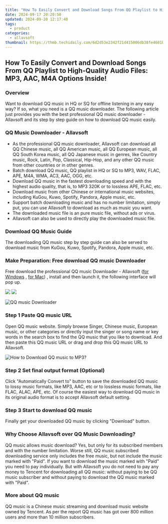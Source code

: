 ```yaml
---
title: "How To Easily Convert and Download Songs From QQ Playlist to High-Quality Audio Files: MP3, AAC, M4A Options Inside!"
date: 2024-09-17 20:20:50
updated: 2024-09-20 12:17:40
tags:
  - product
categories:
  - allavsoft
thumbnail: https://thmb.techidaily.com/6d2d53e2342f21d415006db38fe4601b286d92e55c94874be07e2903db77be9c.jpg
---
```


## How To Easily Convert and Download Songs From QQ Playlist to High-Quality Audio Files: MP3, AAC, M4A Options Inside!

### Overview

Want to download QQ music in HQ or SQ for offline listening in any easy way? If so, what you need is a QQ music downloader. The following article just provides you with the best professional QQ music downloader - Allavsoft and its step by step guide on how to download QQ music easily.

### QQ Music Downloader - Allavsoft

* As the professional QQ music downloader, Allavsoft can download all QQ Chinese music, all QQ American music, all QQ European music, all QQ South Korea music, all QQ Japanese music in genres, like Country music, Rock, Latin, Pop, Classical, Hip-Hop, and any other QQ music from other countries or in other genres.
* Batch download QQ music, QQ playlist in HQ or SQ to MP3, WAV, FLAC, APE, M4A, WMA, AC3, AAC, OGG, etc.
* Download QQ music in the fastest downloading speed and with the highest audio quality, that is, to MP3 320K or to lossless APE, FLAC, etc.
* Download music from other Chinese or international music websites, including KuGou, Kuwo, Spotify, Pandora, Apple music, etc.
* Support batch downloading music and has no number limitation, simply put, you can use Allavsoft to download as much as music you want.
* The downloaded music file is an pure music file, without ads or virus.
* Allavsoft can also be used to directly play the downloaded music file.

### Download QQ Music Guide

The downloading QQ music step by step guide can also be served to download music from KuGou, Kuwo, Spotify, Pandora, Apple music, etc.

### Make Preparation: Free download QQ music Downloader

Free download the professional QQ music Downloader - Allavsoft ([for Windows](https://tools.techidaily.com/allavsoft/products/) , [for Mac](https://tools.techidaily.com/allavsoft/products/)) , install and then launch it, the following interface will pop up.

[![](https://www.allavsoft.com/how-to/../images/how-to/free-download-win.jpg)](https://tools.techidaily.com/allavsoft/products/) [![](https://www.allavsoft.com/how-to/../images/how-to/free-download-mac.jpg)](https://tools.techidaily.com/allavsoft/products/)

![QQ music Downloader](https://www.allavsoft.com/how-to/../images/allavsoft/screen-shot-600.jpg)

### Step 1 Paste QQ music URL

Open QQ music website. Simply browse Singer, Chinese music, European music, or other categories or directly input the singer or song name or key words in the search box to find the QQ music that you like to download. And then paste this QQ music URL or drag and drop this QQ music URL to Allavsoft.

![How to Download QQ music to MP3?](https://www.allavsoft.com/how-to/../images/how-to/download-rtmp-video/download-rtmp-video.jpg)

### Step 2 Set final output format (Optional)

Click "Automatically Convert to" button to save the downloaded QQ music to lossy music formats, like MP3, AAC, etc or to lossless music formats, like FLAC, ALAC, APE, etc. Of course the easiest way to download QQ music in its original audio format is to accept Allavsoft default setting.

### Step 3 Start to download QQ music

Finally get your downloaded QQ music by clicking "Download" button.

### Why Choose Allavsoft over QQ Music Downloading?

QQ music allows music download? Yes, but only for its subscribed members and with the number limitation. Worse still, QQ music subscribed downloading service only includes the free music, but not include the music marked with "Paid". If you want to download the music marked with "Paid" you need to pay individually. But with Allavsoft you do not need to pay any money to Tencent for downloading all QQ music: without paying to be QQ music subscriber and without paying to download the QQ music marked with "Paid".

### More about QQ music

QQ music is a Chinese music streaming and download music website owned by Tencent. As per the report QQ music has got over 800 million users and more than 10 million subscribers.

<ins class="adsbygoogle"
     style="display:block"
     data-ad-format="autorelaxed"
     data-ad-client="ca-pub-7571918770474297"
     data-ad-slot="1223367746"></ins>



<ins class="adsbygoogle"
     style="display:block"
     data-ad-client="ca-pub-7571918770474297"
     data-ad-slot="8358498916"
     data-ad-format="auto"
     data-full-width-responsive="true"></ins>
